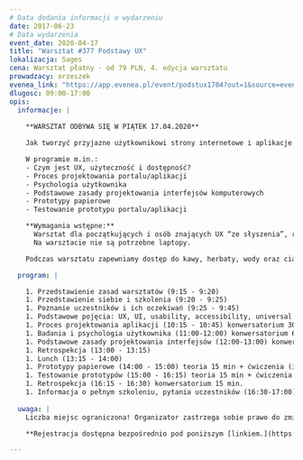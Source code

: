 ```yaml
---
# Data dodania informacji o wydarzeniu
date: 2017-06-23
# Data wydarzenia
event_date: 2020-04-17
title: "Warsztat #377 Podstawy UX"
lokalizacja: Sages
cena: Warsztat płatny - od 79 PLN, 4. edycja warsztatu
prowadzacy: orzeszek
evenea_link: "https://app.evenea.pl/event/podstux1704?out=1&source=event_iframe"
dlugosc: 09:00-17:00
opis:
  informacje: |
    
    **WARSZTAT ODBYWA SIĘ W PIĄTEK 17.04.2020** 

    Jak tworzyć przyjazne użytkownikowi strony internetowe i aplikacje mobilne? Kim właściwie jest nasz użytkownik i dlaczego nie radzi sobie z naszym portalem? I przede wszystkim: co zrobić, żeby to zmienić?

    W programie m.in.:
    - Czym jest UX, użyteczność i dostępność?
    - Proces projektowania portalu/aplikacji
    - Psychologia użytkownika
    - Podstawowe zasady projektowania interfejsów komputerowych
    - Prototypy papierowe
    - Testowanie prototypu portalu/aplikacji

    **Wymagania wstępne:**
      Warsztat dla początkujących i osób znających UX “ze słyszenia”, rozważających zmianę zawodu na związany z UX.
      Na warsztacie nie są potrzebne laptopy. 

    Podczas warsztatu zapewniamy dostęp do kawy, herbaty, wody oraz ciastek. W porze obiadowej zapewniamy pizzę w wersji mięsnej lub wegetariańskiej.

  program: |

    1. Przedstawienie zasad warsztatów (9:15 - 9:20)
    1. Przedstawienie siebie i szkolenia (9:20 - 9:25)
    1. Poznanie uczestników i ich oczekiwań (9:25 - 9:45)
    1. Podstawowe pojęcia: UX, UI, usability, accessibility, universal design, interakcje (9:45 - 10:15) konwersatorium 30 min
    1. Proces projektowania aplikacji (10:15 - 10:45) konwersatorium 30 min + przerwa 15 min
    1. Badania i psychologia użytkownika (11:00-12:00) konwersatorium 60 min
    1. Podstawowe zasady projektowania interfejsów (12:00-13:00) konwersatorium 60 min
    1. Retrospekcja (13:00 - 13:15) 
    1. Lunch (13:15 - 14:00)
    1. Prototypy papierowe (14:00 - 15:00) teoria 15 min + ćwiczenia (indywidualnie) max. 45 min + przerwa (indywidualnie w zależności od tempa pracy uczestnika)
    1. Testowanie prototypów (15:00 - 16:15) teoria 15 min + ćwiczenia (grupowe) 45 min + przerwa 15 min
    1. Retrospekcja (16:15 - 16:30) konwersatorium 15 min.
    1. Informacja o pełnym szkoleniu, pytania uczestników (16:30-17:00)
    
  uwaga: |
    Liczba miejsc ograniczona! Organizator zastrzega sobie prawo do zmiany lokalizacji wydarzenia oraz jego odwołania w przypadku niezgłoszenia się minimalnej liczby uczestników.

    **Rejestracja dostępna bezpośrednio pod poniższym [linkiem.](https://app.evenea.pl/event/podstux1704/)**

---
```

